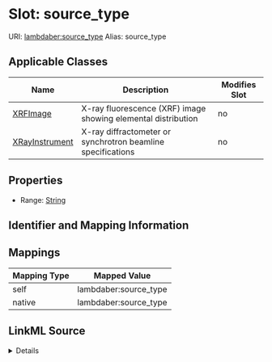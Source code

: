 

# Slot: source_type 



URI: [lambdaber:source_type](https://w3id.org/lambda-ber-schema/source_type)
Alias: source_type

<!-- no inheritance hierarchy -->





## Applicable Classes

| Name | Description | Modifies Slot |
| --- | --- | --- |
| [XRFImage](XRFImage.md) | X-ray fluorescence (XRF) image showing elemental distribution |  no  |
| [XRayInstrument](XRayInstrument.md) | X-ray diffractometer or synchrotron beamline specifications |  no  |






## Properties

* Range: [String](String.md)




## Identifier and Mapping Information







## Mappings

| Mapping Type | Mapped Value |
| ---  | ---  |
| self | lambdaber:source_type |
| native | lambdaber:source_type |




## LinkML Source

<details>
```yaml
name: source_type
alias: source_type
domain_of:
- XRayInstrument
- XRFImage
range: string

```
</details>